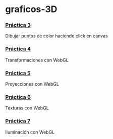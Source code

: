# graficos-3D
<h3><a href= "https://sianats.github.io/graficos-3D/practica3/TorresMartinezAnais.html">Práctica 3</a></h3>
Dibujar puntos de color haciendo click en canvas
<h3><a href= "https://sianats.github.io/graficos-3D/practica4/moverCuadrados.html">Práctica 4</a></h3>
Transformaciones con WebGL
<h3><a href= "https://sianats.github.io/graficos-3D/practica5/practica5.html">Práctica 5</a></h3>
Proyecciones con WebGL
<h3><a href= "https://sianats.github.io/graficos-3D/practica6/Practica6.html">Práctica 6</a></h3>
Texturas con WebGL
<h3><a href= "https://sianats.github.io/graficos-3D/practica7/Practica7.html">Práctica 7</a></h3>
Iluminación con WebGL
